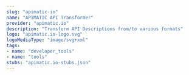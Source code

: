```yaml
---
slug: "apimatic-io"
name: "APIMATIC API Transformer"
provider: "apimatic.io"
description: "Transform API Descriptions from/to various formats"
logo: "apimatic.io-logo.svg"
logoMediaType: "image/svg+xml"
tags:
- name: "developer_tools"
- name: "tools"
stubs: "apimatic.io-stubs.json"
---
```

